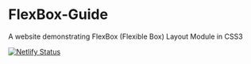 # FlexBox-Guide
A website demonstrating FlexBox (Flexible Box) Layout Module in CSS3

[![Netlify Status](https://api.netlify.com/api/v1/badges/9a655ee2-dbf5-4192-9164-ac616f5ac0b4/deploy-status)](https://app.netlify.com/sites/flexboxguide/deploys)
